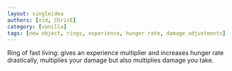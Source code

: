 ```yaml
---
layout: singleidea
authors: [zid, ChrisE]
category: [vanilla]
tags: [new object, rings, experience, hunger rate, damage adjustments]
---
```

Ring of fast living: gives an experience multiplier and increases hunger rate drastically, multiplies your damage but also multiplies damage you take.
